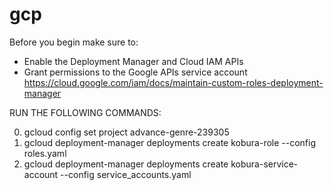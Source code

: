 # gcp

Before you begin make sure to:
- Enable the Deployment Manager and Cloud IAM APIs
- Grant permissions to the Google APIs service account
https://cloud.google.com/iam/docs/maintain-custom-roles-deployment-manager


RUN THE FOLLOWING COMMANDS:

0. gcloud config set project advance-genre-239305
1. gcloud deployment-manager deployments create kobura-role --config roles.yaml
2. gcloud deployment-manager deployments create kobura-service-account --config service_accounts.yaml
